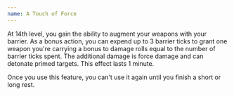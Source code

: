 ```yaml
---
name: A Touch of Force
---
```

At 14th level, you gain the ability to augment your weapons with your barrier. As a bonus action, you can expend
up to 3 barrier ticks to grant one weapon you're carrying a bonus to damage rolls equal to the number
of barrier ticks spent. The additional damage is force damage and can detonate primed targets. This effect lasts
1 minute.

Once you use this feature, you can't use it again until you finish a short or long rest.
